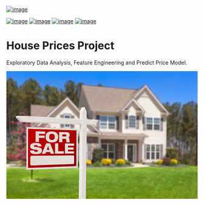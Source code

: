 [//]: # (Badges do projeto - 🡣)

[![image](https://img.shields.io/endpoint?style=?style=for-the-badge&logo=python)]()

[![image](https://img.shields.io/badge/Python-3.10.4-green)]()
[![image](https://img.shields.io/badge/Kaggle-Sim-blue)]()
[![image](https://badgen.net/docker/stars/library/mongo?icon=docker&label=Docker)]()
[![image](https://img.shields.io/badge/tags-KAGGLE%20|%20DATASET%20|%20EXPLORATORY%20|%20DATA%20|%20ANALYSIS%20|%20PREDICT%20|%20MODEL-red)]()

[//]: # (🡡 - Badges do projeto)

[//]: # (🡣 - Titulo e descrição do projeto)

# House Prices Project
Exploratory Data Analysis, Feature Engineering and Predict Price Model.

[//]: # (-- Parágrafos falando mais especificadamente sobre o projeto 🡣)


[//]: # (🡡 Parágrafos falando mais especificadamente sobre o projeto --)

![SALE](https://github.com/ViniciusHolanda001/House_Prices/blob/master/data/images/for_sale.png "FOR_SALE")
